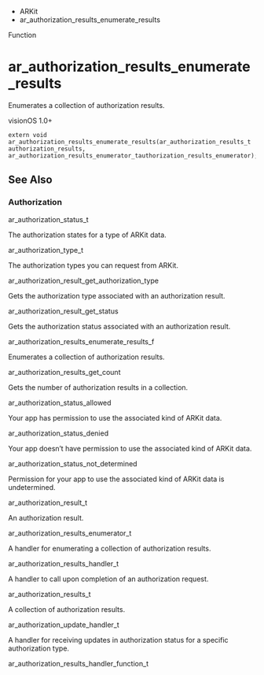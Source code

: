 

- ARKit
-  ar_authorization_results_enumerate_results 

Function

# ar_authorization_results_enumerate_results

Enumerates a collection of authorization results.

visionOS 1.0+

``` source
extern void ar_authorization_results_enumerate_results(ar_authorization_results_t authorization_results, ar_authorization_results_enumerator_tauthorization_results_enumerator);
```

## See Also

### Authorization

ar_authorization_status_t

The authorization states for a type of ARKit data.

ar_authorization_type_t

The authorization types you can request from ARKit.

ar_authorization_result_get_authorization_type

Gets the authorization type associated with an authorization result.

ar_authorization_result_get_status

Gets the authorization status associated with an authorization result.

ar_authorization_results_enumerate_results_f

Enumerates a collection of authorization results.

ar_authorization_results_get_count

Gets the number of authorization results in a collection.

ar_authorization_status_allowed

Your app has permission to use the associated kind of ARKit data.

ar_authorization_status_denied

Your app doesn’t have permission to use the associated kind of ARKit data.

ar_authorization_status_not_determined

Permission for your app to use the associated kind of ARKit data is undetermined.

ar_authorization_result_t

An authorization result.

ar_authorization_results_enumerator_t

A handler for enumerating a collection of authorization results.

ar_authorization_results_handler_t

A handler to call upon completion of an authorization request.

ar_authorization_results_t

A collection of authorization results.

ar_authorization_update_handler_t

A handler for receiving updates in authorization status for a specific authorization type.

ar_authorization_results_handler_function_t

